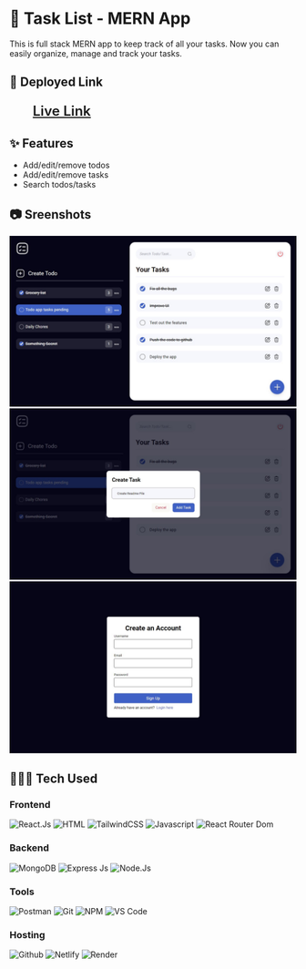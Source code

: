 # 📄 Task List - MERN App

This is full stack MERN app to keep track of all your tasks. Now you can easily organize, manage and track your tasks.

## 🔗 Deployed Link

[<p style="font-size: 1.5rem; font-weight:600; margin-left: 1.7em;">Live Link</p>](https://tasklist-mern.netlify.app/ "Live")

## ✨ Features

- Add/edit/remove todos
- Add/edit/remove tasks
- Search todos/tasks

## 📷 Sreenshots

![Screenshot](./images/Home.jpg)
![Screenshot](./images/Create%20Task.jpg)
![Screenshot](./images/Signup.jpg)

## 👨🏻‍💻 Tech Used

### Frontend

![React.Js](https://img.shields.io/badge/React-20232A?style=for-the-badge&logo=react&logoColor=61DAFB)
![HTML](https://img.shields.io/badge/HTML5-E34F26?style=for-the-badge&logo=html5&logoColor=white)
![TailwindCSS](https://img.shields.io/badge/tailwindcss-%2338B2AC.svg?style=for-the-badge&logo=tailwind-css&logoColor=white)
![Javascript](https://img.shields.io/badge/JavaScript-F7DF1E?style=for-the-badge&logo=javascript&logoColor=black)
![React Router Dom](https://img.shields.io/badge/React_Router-CA4245?style=for-the-badge&logo=react-router&logoColor=white)

### Backend

![MongoDB](https://img.shields.io/badge/MongoDB-4EA94B?style=for-the-badge&logo=mongodb&logoColor=white)
![Express Js](https://img.shields.io/badge/Express.js-000000?style=for-the-badge&logo=express&logoColor=white)
![Node.Js](https://img.shields.io/badge/Node.js-339933?style=for-the-badge&logo=nodedotjs&logoColor=white)

### Tools

![Postman](https://img.shields.io/badge/Postman-FF6C37?style=for-the-badge&logo=Postman&logoColor=white)
![Git](https://img.shields.io/badge/GIT-E44C30?style=for-the-badge&logo=git&logoColor=white)
![NPM](https://img.shields.io/badge/npm-CB3837?style=for-the-badge&logo=npm&logoColor=white)
![VS Code](https://img.shields.io/badge/VSCode-0078D4?style=for-the-badge&logo=visual%20studio%20code&logoColor=white)

### Hosting

![Github](https://img.shields.io/badge/GitHub-100000?style=for-the-badge&logo=github&logoColor=white)
![Netlify](https://img.shields.io/badge/Netlify-00C7B7?style=for-the-badge&logo=netlify&logoColor=white)
![Render](https://img.shields.io/badge/Render-46E3B7?style=for-the-badge&logo=render&logoColor=white)
